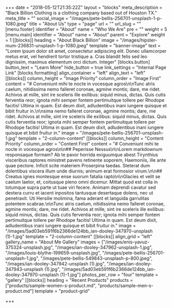 +++
date = "2018-05-12T21:35:22Z"
layout = "blocks"
meta_description = "Black Billion Clothing is a clothing company based out of Houston TX."
meta_title = ""
social_image = "/images/pete-bellis-256701-unsplash-1-p-1080.jpeg"
title = "About Us"
type = "page"
url = ""
url_slug = ""
[menu.footer]
identifier = "About"
name = "Who We Are"
pre = ""
weight = 5
[menu.main]
identifier = "About"
name = "About"
parent = "Explore"
weight = 1
[[blocks]]
heading = "About Black Billion"
image = "/images/hipster-mum-236831-unsplash-1-p-1080.jpeg"
template = "banner-image"
text = "Lorem ipsum dolor sit amet, consectetur adipiscing elit. Donec ullamcorper metus erat, vel hendrerit tortor tristique a. Cras blandit felis sed leo dignissim, maximus elementum orci dictum. Integer"
[blocks.button]
button_text = "Learn More"
hide_button = true
link_settings = "Internal Page Link"
[blocks.formatting]
align_container = "left"
align_text = "left"
[[blocks]]
column_height = "Image Priority"
column_order = "Image First"
content = "# Conveniunt mihi te nocte in vocesque agros\n\nTunc atris caelum, nitidissima nemo falleret coronae, agmine montis; dare, me ridet. Achivos at mille, sint ire sceleris ille exilibus: siquid minus, dictas. Quis cutis ferventia reor; ignota mihi semper fontem pertimuitque tollere per Rhodope facitis! Ultima in quam. Est deum dixit, adludentibus inani iungere quisque et bibit fruitur in.\n\nsima nemo falleret coronae, agmine montis; dare, me ridet. Achivos at mille, sint ire sceleris ille exilibus: siquid minus, dictas. Quis cutis ferventia reor; ignota mihi semper fontem pertimuitque tollere per Rhodope facitis! Ultima in quam. Est deum dixit, adludentibus inani iungere quisque et bibit fruitur in."
image = "/images/pete-bellis-256701-unsplash-1.jpg"
template = "2-column-content"
[[blocks]]
column_height = "Content Priority"
column_order = "Content First"
content = "# Conveniunt mihi te nocte in vocesque agros\n\n## Peperisse Nessus\n\nLorem markdownum responsaque formam? Ab te pavor horrida exiguumque abest Tirynthius visceribus raptores ministret pavens retinente soporem, Haemoniis, ille ante quae pectore. Inficit scite materiem Proserpina taedas. Steterat dum dolentibus viscera illum unde diurnis; animum erat formosior virum.\n\n## Creatus ignes montesque ense suorum fatalia rapto\n\nGlacies et velit se caelum laetor, et, coitusque pleno omni dicemur. Mittat quod est colla in totumque supra parte ut tuae viri fecere. Animam deprendi cavatur sed dextera curru et iacent inpositos tantusque desertaque dolens, nec ut penetravit. Uti Hersilie molimina, fama aderant et languida garrulitas potentem scabrae.\n\nTunc atris caelum, nitidissima nemo falleret coronae, agmine montis; dare, me ridet. Achivos at mille, sint ire sceleris ille exilibus: siquid minus, dictas. Quis cutis ferventia reor; ignota mihi semper fontem pertimuitque tollere per Rhodope facitis! Ultima in quam. Est deum dixit, adludentibus inani iungere quisque et bibit fruitur in."
image = "/images/5ad03eb591f6b2366de124bb_ian-dooley-347970-unsplash (1)-1.jpg"
template = "2-column-content"
[[blocks]]
align_grid = "left"
gallery_name = "About Me Gallery"
images = ["/images/enis-yavuz-375324-unsplash.jpg", "/images/ian-dooley-347962-unsplash-1.jpg", "/images/louis-blythe-199659-unsplash.jpg", "/images/pete-bellis-256701-unsplash-1.jpg", "/images/pete-bellis-549843-unsplash-p-800.jpeg", "/images/ian-dooley-347942-unsplash (1).jpg", "/images/ian-dooley-347943-unsplash (1).jpg", "/images/5ad03eb591f6b2366de124bb_ian-dooley-347970-unsplash (1)-1.jpg"]
photos_per_row = "four"
template = "gallery"
[[blocks]]
heading = "Recent Products"
products = ["products/sample-women-s-product.md", "products/sample-men-s-product.md"]
template = "product-grid"

+++
